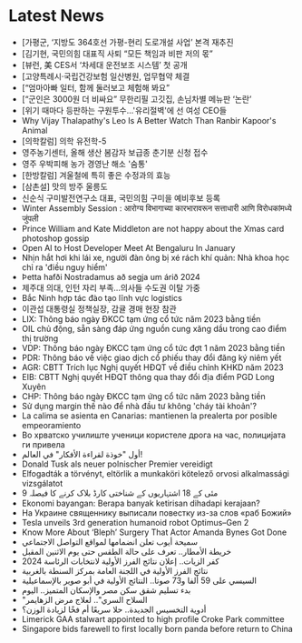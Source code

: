 # Latest News
-  [가평군, ‘지방도 364호선 가평-현리 도로개설 사업’ 본격 재추진
-  [김기현, 국민의힘 대표직 사퇴 “모든 책임과 비판 저의 몫”
-  [뷰런, 美 CES서 ‘차세대 운전보조 시스템’ 첫 공개
-  [고양특례시·국립건강보험 일산병원, 업무협약 체결
-  [“엄마아빠 일터, 함께 둘러보고 체험해 봐요”
-  [“군인은 3000원 더 비싸요” 무한리필 고깃집, 손님차별 메뉴판 ‘논란’
-  [위기 때마다 등판하는 구원투수…'유리절벽'에 선 여성 CEO들
-  Why Vijay Thalapathy's Leo Is A Better Watch Than Ranbir Kapoor's Animal
-  [의학칼럼] 의학 유전학-5
-  영주농기센터, 올해 생산 봄감자 보급종 춘기분 신청 접수
-  영주 우박피해 농가 경영난 해소 '숨통'
-  [한방칼럼] 겨울철에 특히 좋은 수정과의 효능
-  [삼촌설] 맛의 방주 울릉도
-  신순식 구미발전연구소 대표, 국민의힘 구미을 예비후보 등록
-  Winter Assembly Session : आरोग्य विभागाच्या कारभारावरून सत्ताधारी आणि विरोधकांमध्ये जुंपली
-  Prince William and Kate Middleton are not happy about the Xmas card photoshop gossip
-  Open AI to Host Developer Meet At Bengaluru In January
-  Nhịn hắt hơi khi lái xe, người đàn ông bị xé rách khí quản: Nhà khoa học chỉ ra 'điều nguy hiểm'
-  Þetta hafði Nostradamus að segja um árið 2024
-  제주대 의대, 인턴 자리 부족...의사들 수도권 이탈 가중
-  Bắc Ninh hợp tác đào tạo lĩnh vực logistics
-  이관섭 대통령실 정책실장, 감귤 경매 현장 참관
-  LIX: Thông báo ngày ĐKCC tạm ứng cổ tức năm 2023 bằng tiền
-  OIL chủ động, sẵn sàng đáp ứng nguồn cung xăng dầu trong cao điểm thị trường
-  VDP: Thông báo ngày ĐKCC tạm ứng cổ tức đợt 1 năm 2023 bằng tiền
-  PDR: Thông báo về việc giao dịch cổ phiếu thay đổi đăng ký niêm yết
-  AGR: CBTT Trích lục Nghị quyết HĐQT về điều chỉnh KHKD năm 2023
-  EIB: CBTT Nghị quyết HĐQT thông qua thay đổi địa điểm PGD Long Xuyên
-  CHP: Thông báo ngày ĐKCC tạm ứng cổ tức năm 2023 bằng tiền
-  Sử dụng margin thế nào để nhà đầu tư không 'cháy tài khoản'?
-  La calima se asienta en Canarias: mantienen la prealerta por posible empeoramiento
-  Во хрватско училиште ученици користеле дрога на час, полицијата ги привела
-  أول "خوذة لقراءة الأفكار" في العالم!
-  Donald Tusk als neuer polnischer Premier vereidigt
-  Elfogadták a törvényt, eltörlik a munkaköri kötelező orvosi alkalmassági vizsgálatot
-  9 مئی کے 18 اشتہاریوں کے شناختی کارڈ بلاک کرنے کا فیصلہ
-  Ekonomi bayangan: Berapa banyak ketirisan dihadapi kerajaan?
-  На Украине священнику выписали повестку из-за слов «раб Божий»
-  Tesla unveils 3rd generation humanoid robot Optimus–Gen 2
-  Know More About ‘Bleph’ Surgery That Actor Amanda Bynes Got Done
-  سميحة أيوب تعلن انضمامها لمواقع التواصل الاجتماعي
-  خريطة الأمطار.. تعرف على حالة الطقس حتى يوم الاثنين المقبل
-  كفر الزيات.. إعلان نتائج الفرز الأولية لانتخابات الرئاسة 2024
-  نتائج الفرز الأولية في اللجنة العامة بمركز السنطة بالغربية
-  السيسي على 59 ألفا و73 صوتا.. النتائج الأولية في أبو صوير بالإسماعيلية
-  بدء تسليم شقق سكن مصر والإسكان المتميز.. اليوم
-  "السلاح السري".. لعلاج مرض الزهايمر
-  أدوية التخسيس الجديدة.. حلا سريعًا أم فخًا لزيادة الوزن؟
-  Limerick GAA stalwart appointed to high profile Croke Park committee
-  Singapore bids farewell to first locally born panda before return to China
